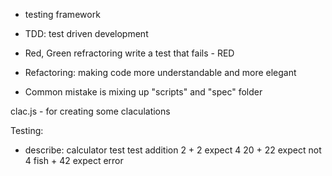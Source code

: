 <!--  JASMINE  -->
- testing framework
- TDD: test driven development
- Red, Green refractoring
    write a test that fails - RED
- Refactoring: making code more understandable and more elegant
    
- Common mistake is mixing up "scripts" and "spec" folder
 
clac.js - for creating some claculations

Testing:
- describe: calculator test
    test addition
        2 + 2       expect 4
        20 + 22       expect not 4
        fish + 42   expect error